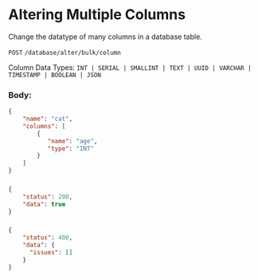 # Altering Multiple Columns

Change the datatype of many columns in a database table.

`POST` `/database/alter/bulk/column`

Column Data Types: `INT | SERIAL | SMALLINT | TEXT | UUID | VARCHAR | TIMESTAMP | BOOLEAN | JSON`

### Body:

```json
{
    "name": "cat",
    "columns": [
        {
           "name": "age",
           "type": "INT"
        }
    ]
}
```

### <Badge type="tip" text="Success Response:" />

```json
{
    "status": 200,
    "data": true
}
```

### <Badge type="danger" text="Error Response:" />

```json
{
    "status": 400,
    "data": {
      "issues": []
    }
}
```
